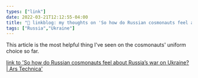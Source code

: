 ```yaml
---
types: ["link"]
date: 2022-03-21T12:12:55-04:00
title: "🔗 linkblog: my thoughts on 'So how do Russian cosmonauts feel about Russia’s war on Ukraine? | Ars Technica'"
tags: ["Russia","Ukraine"]
---
```

This article is the most helpful thing I've seen on the cosmonauts' uniform choice so far.
 
[link to 'So how do Russian cosmonauts feel about Russia’s war on Ukraine? | Ars Technica'](https://arstechnica.com/science/2022/03/so-how-do-russian-cosmonauts-feel-about-russias-war-on-ukraine/)

